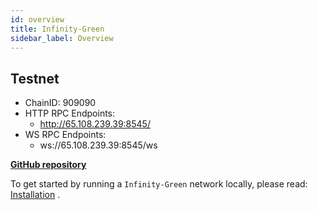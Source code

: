 ```yaml
---
id: overview 
title: Infinity-Green
sidebar_label: Overview
---
```




## Testnet
* ChainID:  909090
* HTTP RPC Endpoints:
    * http://65.108.239.39:8545/	
* WS RPC Endpoints:
    * ws://65.108.239.39:8545/ws







**[GitHub repository](https://github.com/Infinity-Green/inf-core-node)**



To get started by running a `Infinity-Green` network locally, please read: [Installation](/docs/get-started/installation) .

